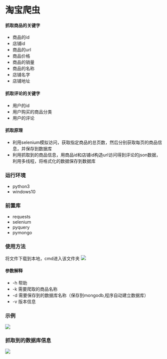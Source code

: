 # 淘宝爬虫

#### 抓取商品的关键字
* 商品的id
* 店铺id
* 商品的url
* 商品价格
* 商品的销量
* 商品的名称
* 店铺名字
* 店铺地址


#### 抓取评论的关键字
* 用户的id
* 用户购买的商品分类
* 用户的评论


#### 抓取原理
* 利用selenium模拟访问，获取指定商品的总页数，然后分别获取每页的商品信息，并保存到数据库
* 利用抓取到的商品信息，用商品id和店铺id构造url访问得到评论的json数据，利用多线程，将格式化的数据保存到数据库

### 运行环境
* python3
* windows10

### 前置库
* requests
* selenium
* pyquery
* pymongo

### 使用方法
将文件下载到本地，cmd进入该文件夹
![](https://github.com/blackAndrechen/taobao_crawled/blob/master/picture/1.PNG)


#### 参数解释
* -h 帮助
* -k 需要爬取的商品名称
* -d 需要保存到的数据库名称（保存到mongodb,程序自动建立数据库）
* -v 版本信息

### 示例
![](https://github.com/blackAndrechen/taobao_crawled/blob/master/picture/2.PNG)

### 抓取到的数据库信息
![](https://github.com/blackAndrechen/taobao_crawled/blob/master/picture/3.PNG)